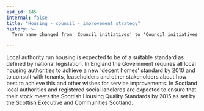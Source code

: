 ```yaml
---
esd_id: 145
internal: false
title: "Housing - council - improvement strategy"
history: >-
  Term name changed from 'Council initiatives' to 'Council initiatives (housing improvements)' and scope notes added in version 2.02. Scope notes updated to cover Scottish legislation in version 3.00. Term name changed from 'Council initiatives (housing improvements)' to 'Housing - council - improvement strategy' in version 3.00.

---
```


Local authority run housing is expected to be of a suitable standard as defined by national legislation.
In England the Government requires all local housing authorities to achieve a new 'decent homes' standard by 2010 and to consult with tenants, leaseholders and other stakeholders about how best to achieve this and other wishes for service improvements. 
In Scotland local authorities and registered social landlords are expected to ensure that their stock meets the Scottish Housing Quality Standards by 2015 as set by the Scottish Executive and Communities Scotland.

